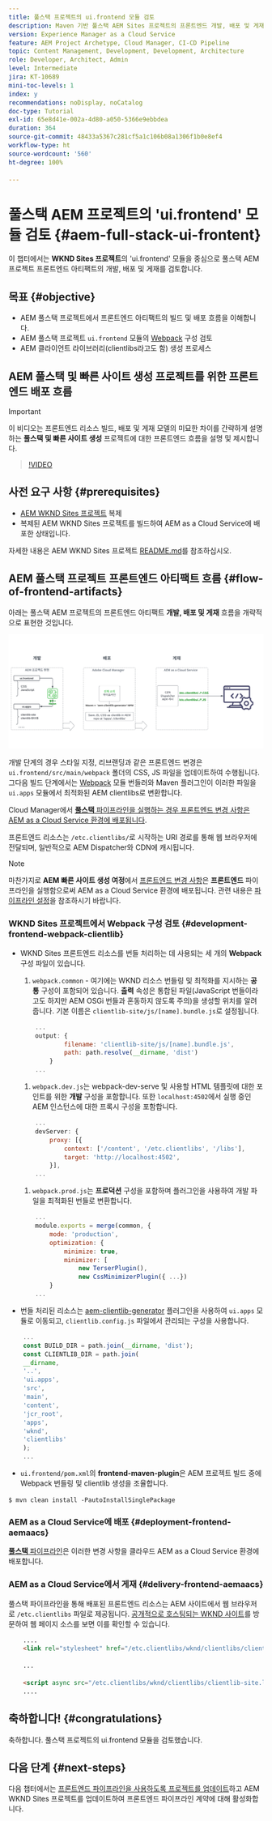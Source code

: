 ```yaml
---
title: 풀스택 프로젝트의 ui.frontend 모듈 검토
description: Maven 기반 풀스택 AEM Sites 프로젝트의 프론트엔드 개발, 배포 및 게재 라이프사이클을 검토합니다.
version: Experience Manager as a Cloud Service
feature: AEM Project Archetype, Cloud Manager, CI-CD Pipeline
topic: Content Management, Development, Development, Architecture
role: Developer, Architect, Admin
level: Intermediate
jira: KT-10689
mini-toc-levels: 1
index: y
recommendations: noDisplay, noCatalog
doc-type: Tutorial
exl-id: 65e8d41e-002a-4d80-a050-5366e9ebbdea
duration: 364
source-git-commit: 48433a5367c281cf5a1c106b08a1306f1b0e8ef4
workflow-type: ht
source-wordcount: '560'
ht-degree: 100%

---
```


# 풀스택 AEM 프로젝트의 &#39;ui.frontend&#39; 모듈 검토 {#aem-full-stack-ui-frontent}

이 챕터에서는 __WKND Sites 프로젝트__&#x200B;의 &#39;ui.frontend&#39; 모듈을 중심으로 풀스택 AEM 프로젝트 프론트엔드 아티팩트의 개발, 배포 및 게재를 검토합니다.


## 목표 {#objective}

* AEM 풀스택 프로젝트에서 프론트엔드 아티팩트의 빌드 및 배포 흐름을 이해합니다.
* AEM 풀스택 프로젝트 `ui.frontend` 모듈의 [Webpack](https://webpack.js.org/) 구성 검토
* AEM 클라이언트 라이브러리(clientlibs라고도 함) 생성 프로세스

## AEM 풀스택 및 빠른 사이트 생성 프로젝트를 위한 프론트엔드 배포 흐름

>[!IMPORTANT]
>
>이 비디오는 프론트엔드 리소스 빌드, 배포 및 게재 모델의 미묘한 차이를 간략하게 설명하는 **풀스택 및 빠른 사이트 생성** 프로젝트에 대한 프론트엔드 흐름을 설명 및 제시합니다.

>[!VIDEO](https://video.tv.adobe.com/v/3409344?quality=12&learn=on)

## 사전 요구 사항 {#prerequisites}


* [AEM WKND Sites 프로젝트](https://github.com/adobe/aem-guides-wknd) 복제
* 복제된 AEM WKND Sites 프로젝트를 빌드하여 AEM as a Cloud Service에 배포한 상태입니다.

자세한 내용은 AEM WKND Sites 프로젝트 [README.md](https://github.com/adobe/aem-guides-wknd/blob/main/README.md)를 참조하십시오.

## AEM 풀스택 프로젝트 프론트엔드 아티팩트 흐름 {#flow-of-frontend-artifacts}

아래는 풀스택 AEM 프로젝트의 프론트엔드 아티팩트 __개발, 배포 및 게재__ 흐름을 개략적으로 표현한 것입니다.

![프론트엔드 아티팩트 개발, 배포 및 게재](assets/Dev-Deploy-Delivery-AEM-Project.png)


개발 단계의 경우 스타일 지정, 리브랜딩과 같은 프론트엔드 변경은 `ui.frontend/src/main/webpack` 폴더의 CSS, JS 파일을 업데이트하여 수행됩니다. 그다음 빌드 단계에서는 [Webpack](https://webpack.js.org/) 모듈 번들러와 Maven 플러그인이 이러한 파일을 `ui.apps` 모듈에서 최적화된 AEM clientlibs로 변환합니다.

Cloud Manager에서 [__풀스택__ 파이프라인을 실행하는 경우 프론트엔드 변경 사항은 AEM as a Cloud Service 환경에 배포됩니다](https://experienceleague.adobe.com/docs/experience-manager-cloud-service/content/implementing/using-cloud-manager/cicd-pipelines/introduction-ci-cd-pipelines.html).

프론트엔드 리소스는 `/etc.clientlibs/`로 시작하는 URI 경로를 통해 웹 브라우저에 전달되며, 일반적으로 AEM Dispatcher와 CDN에 캐시됩니다.


>[!NOTE]
>
> 마찬가지로 __AEM 빠른 사이트 생성 여정__&#x200B;에서 [프론트엔드 변경 사항](https://experienceleague.adobe.com/docs/experience-manager-cloud-service/content/sites/administering/site-creation/quick-site/customize-theme.html)은 __프론트엔드__ 파이프라인을 실행함으로써 AEM as a Cloud Service 환경에 배포됩니다. 관련 내용은 [파이프라인 설정](https://experienceleague.adobe.com/docs/experience-manager-cloud-service/content/sites/administering/site-creation/quick-site/pipeline-setup.html)을 참조하시기 바랍니다.

### WKND Sites 프로젝트에서 Webpack 구성 검토 {#development-frontend-webpack-clientlib}

* WKND Sites 프론트엔드 리소스를 번들 처리하는 데 사용되는 세 개의 __Webpack__ 구성 파일이 있습니다.

   1. `webpack.common` - 여기에는 WKND 리소스 번들링 및 최적화를 지시하는 __공통__ 구성이 포함되어 있습니다. __출력__ 속성은 통합된 파일(JavaScript 번들이라고도 하지만 AEM OSGi 번들과 혼동하지 않도록 주의)을 생성할 위치를 알려 줍니다. 기본 이름은 `clientlib-site/js/[name].bundle.js`로 설정됩니다.

  ```javascript
      ...
      output: {
              filename: 'clientlib-site/js/[name].bundle.js',
              path: path.resolve(__dirname, 'dist')
          }
      ...    
  ```

   1. `webpack.dev.js`는 webpack-dev-serve 및 사용할 HTML 템플릿에 대한 포인트를 위한 __개발__ 구성을 포함합니다. 또한 `localhost:4502`에서 실행 중인 AEM 인스턴스에 대한 프록시 구성을 포함합니다.

  ```javascript
      ...
      devServer: {
          proxy: [{
              context: ['/content', '/etc.clientlibs', '/libs'],
              target: 'http://localhost:4502',
          }],
      ...    
  ```

   1. `webpack.prod.js`는 __프로덕션__ 구성을 포함하며 플러그인을 사용하여 개발 파일을 최적화된 번들로 변환합니다.

  ```javascript
      ...
      module.exports = merge(common, {
          mode: 'production',
          optimization: {
              minimize: true,
              minimizer: [
                  new TerserPlugin(),
                  new CssMinimizerPlugin({ ...})
          }
      ...    
  ```


* 번들 처리된 리소스는 [aem-clientlib-generator](https://www.npmjs.com/package/aem-clientlib-generator) 플러그인을 사용하여 `ui.apps` 모듈로 이동되고, `clientlib.config.js` 파일에서 관리되는 구성을 사용합니다.

```javascript
    ...
    const BUILD_DIR = path.join(__dirname, 'dist');
    const CLIENTLIB_DIR = path.join(
    __dirname,
    '..',
    'ui.apps',
    'src',
    'main',
    'content',
    'jcr_root',
    'apps',
    'wknd',
    'clientlibs'
    );
    ...
```

* `ui.frontend/pom.xml`의 __frontend-maven-plugin__&#x200B;은 AEM 프로젝트 빌드 중에 Webpack 번들링 및 clientlib 생성을 조율합니다.

`$ mvn clean install -PautoInstallSinglePackage`

### AEM as a Cloud Service에 배포 {#deployment-frontend-aemaacs}

[__풀스택__ 파이프라인](https://experienceleague.adobe.com/docs/experience-manager-cloud-service/content/implementing/using-cloud-manager/cicd-pipelines/introduction-ci-cd-pipelines.html?#full-stack-pipeline)은 이러한 변경 사항을 클라우드 AEM as a Cloud Service 환경에 배포합니다.


### AEM as a Cloud Service에서 게재 {#delivery-frontend-aemaacs}

풀스택 파이프라인을 통해 배포된 프론트엔드 리소스는 AEM 사이트에서 웹 브라우저로 `/etc.clientlibs` 파일로 제공됩니다. [공개적으로 호스팅되는 WKND 사이트](https://wknd.site/content/wknd/us/en.html)를 방문하여 웹 페이지 소스를 보면 이를 확인할 수 있습니다.

```html
    ....
    <link rel="stylesheet" href="/etc.clientlibs/wknd/clientlibs/clientlib-site.lc-181cd4102f7f49aa30eea548a7715c31-lc.min.css" type="text/css">

    ...

    <script async src="/etc.clientlibs/wknd/clientlibs/clientlib-site.lc-d4e7c03fe5c6a405a23b3ca1cc3dcd3d-lc.min.js"></script>
    ....
```

## 축하합니다! {#congratulations}

축하합니다. 풀스택 프로젝트의 ui.frontend 모듈을 검토했습니다.

## 다음 단계 {#next-steps}

다음 챕터에서는 [프론트엔드 파이프라인을 사용하도록 프로젝트를 업데이트](update-project.md)하고 AEM WKND Sites 프로젝트를 업데이트하여 프론트엔드 파이프라인 계약에 대해 활성화합니다.
